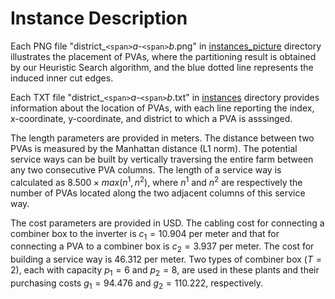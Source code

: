 # Instance Description

Each PNG file "district_`<span>`$a$-`<span>`$b$.png" in [instances_picture](instances_picture) directory illustrates the placement of PVAs, where the partitioning result is obtained by our Heuristic Search algorithm, and the blue dotted line represents the induced inner cut edges.

Each TXT file "district_`<span>`$a$-`<span>`$b$.txt" in [instances](instances) directory provides information about the location of PVAs, with each line reporting the index, x-coordinate, y-coordinate, and district to which a PVA is asssinged.

The length parameters are provided in meters. The distance between two PVAs is measured by the Manhattan distance (L1 norm).  The potential service ways can be built by vertically traversing the entire farm between any two consecutive PVA columns. The length of a service way is calculated as $8.500 \times max(n^{1},n^{2})$, where $n^{1}$ and $n^{2}$ are respectively the number of PVAs located along the two adjacent columns of this service way.

The cost parameters are provided in USD. The cabling cost for connecting a combiner box to the inverter is $c_1 = 10.904$ per meter and that for connecting a PVA to a combiner box is $c_2 = 3.937$ per meter. The cost for building a service way is $46.312$
per meter. Two types of combiner box ($T=2$), each with capacity $p_1=6$ and $p_2 =8$, are used in these plants and their purchasing costs $g_1 = 94.476$ and $g_2 = 110.222$, respectively.
